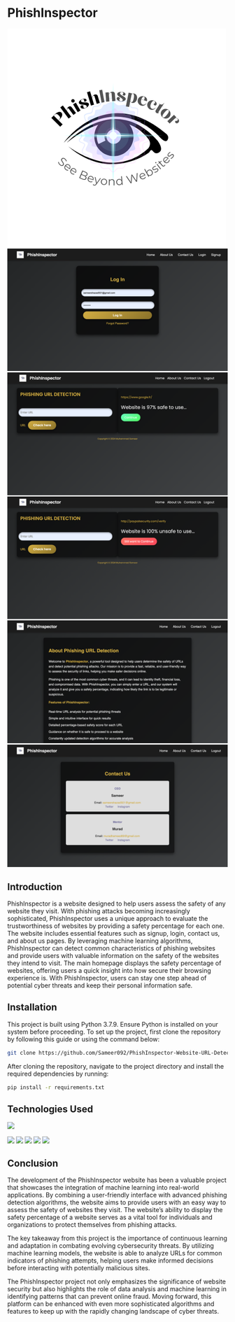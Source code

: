 # PhishInspector 
![image](https://github.com/Sameer092/PhishInspector-Website-URL-Detection/blob/main/PhishInspector/static/logo.png?raw=true)
![image](https://github.com/Sameer092/PhishInspector-Website-URL-Detection/blob/main/PhishInspector/static/1.png?raw=true)
![image](https://github.com/Sameer092/PhishInspector-Website-URL-Detection/blob/main/PhishInspector/static/2.png?raw=true)
![image](https://github.com/Sameer092/PhishInspector-Website-URL-Detection/blob/main/PhishInspector/static/3.png?raw=true)
![image](https://github.com/Sameer092/PhishInspector-Website-URL-Detection/blob/main/PhishInspector/static/4.png?raw=true)
![image](https://github.com/Sameer092/PhishInspector-Website-URL-Detection/blob/main/PhishInspector/static/5.png?raw=true)


## Introduction

PhishInspector is a website designed to help users assess the safety of any website they visit. With phishing attacks becoming increasingly sophisticated, PhishInspector uses a unique approach to evaluate the trustworthiness of websites by providing a safety percentage for each one. The website includes essential features such as signup, login, contact us, and about us pages. By leveraging machine learning algorithms, PhishInspector can detect common characteristics of phishing websites and provide users with valuable information on the safety of the websites they intend to visit. The main homepage displays the safety percentage of websites, offering users a quick insight into how secure their browsing experience is. With PhishInspector, users can stay one step ahead of potential cyber threats and keep their personal information safe.


## Installation
This project is built using Python 3.7.9. Ensure Python is installed on your system before proceeding. To set up the project, first clone the repository by following this guide or using the command below:
```bash
git clone https://github.com/Sameer092/PhishInspector-Website-URL-Detection.git
```
After cloning the repository, navigate to the project directory and install the required dependencies by running:

```bash
pip install -r requirements.txt
```



## Technologies Used

![](https://forthebadge.com/images/badges/made-with-python.svg)

[<img target="_blank" src="https://upload.wikimedia.org/wikipedia/commons/3/31/NumPy_logo_2020.svg" width=200>](https://numpy.org/doc/) [<img target="_blank" src="https://upload.wikimedia.org/wikipedia/commons/e/ed/Pandas_logo.svg" width=200>](https://pandas.pydata.org/pandas-docs/stable/reference/api/pandas.DataFrame.html)
[<img target="_blank" src="https://upload.wikimedia.org/wikipedia/commons/8/84/Matplotlib_icon.svg" width=100>](https://matplotlib.org/)
[<img target="_blank" src="https://scikit-learn.org/stable/_static/scikit-learn-logo-small.png" width=200>](https://scikit-learn.org/stable/) 
[<img target="_blank" src="https://encrypted-tbn0.gstatic.com/images?q=tbn:ANd9GcScq-xocLctL07Jy0tpR_p9w0Q42_rK1aAkNfW6sm3ucjFKWML39aaJPgdhadyCnEiK7vw&usqp=CAU" width=200>](https://flask.palletsprojects.com/en/2.0.x/) 


## Conclusion
The development of the PhishInspector website has been a valuable project that showcases the integration of machine learning into real-world applications. By combining a user-friendly interface with advanced phishing detection algorithms, the website aims to provide users with an easy way to assess the safety of websites they visit. The website’s ability to display the safety percentage of a website serves as a vital tool for individuals and organizations to protect themselves from phishing attacks.

The key takeaway from this project is the importance of continuous learning and adaptation in combating evolving cybersecurity threats. By utilizing machine learning models, the website is able to analyze URLs for common indicators of phishing attempts, helping users make informed decisions before interacting with potentially malicious sites.

The PhishInspector project not only emphasizes the significance of website security but also highlights the role of data analysis and machine learning in identifying patterns that can prevent online fraud. Moving forward, this platform can be enhanced with even more sophisticated algorithms and features to keep up with the rapidly changing landscape of cyber threats.
